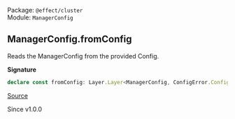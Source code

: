 Package: `@effect/cluster`<br />
Module: `ManagerConfig`<br />

## ManagerConfig.fromConfig

Reads the ManagerConfig from the provided Config.

**Signature**

```ts
declare const fromConfig: Layer.Layer<ManagerConfig, ConfigError.ConfigError, never>
```

[Source](https://github.com/Effect-TS/effect/tree/main/packages/cluster/src/ManagerConfig.ts#L67)

Since v1.0.0